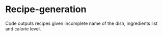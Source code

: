 # Recipe-generation
Code outputs recipes given incomplete name of the dish, ingredients list and calorie level.
